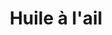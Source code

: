 ---
layout: recette-v2
categories: [recettes]
hidden: true
lang: fr
sitemap: true
title: Huile à l'ail
type: condiment
---